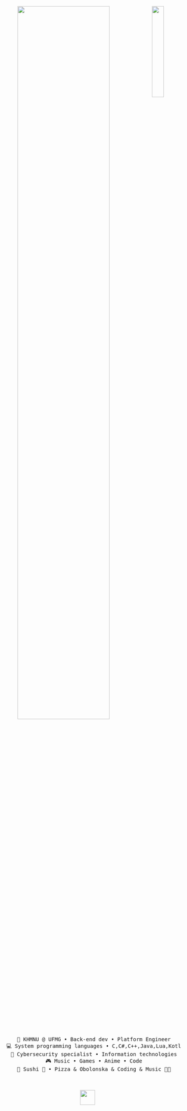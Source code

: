 <div align="center">
<img src="https://github.com/innng/innng/assets/26755058/5e0ce0fb-c544-4f8c-a307-5849165746d0" width="25%" align="right" />
<img src="https://readme-typing-svg.demolab.com?font=Inconsolata&weight=500&size=50&duration=4000&pause=300&color=A7A459&center=true&vCenter=true&multiline=true&repeat=false&random=false&width=1300&height=140&lines=Hello+hello;I'm+DeFex%2C+a+reverse+genius+and+wannabe+radiant+%E2%9C%A9" width="70%" />
<br><br>
<pre>
    💼 KHMNU @ UFMG • Back-end dev • Platform Engineer
    💻 System programming languages • C,C#,C++,Java,Lua,Kotlin 
    📖 Cybersecurity specialist • Information technologies
    🎮 Music • Games • Anime • Code
    🐾 Sushi 🐰 • Pizza & Obolonska & Coding & Music 🐤🐥
</pre>
<br><br>
<img src="https://raw.githubusercontent.com/innng/innng/master/assets/kyubey.gif" height="40" />
<br><br><br>
    

</div>

<!---
DeFexNN/DeFexNN is a ✨ special ✨ repository because its `README.md` (this file) appears on your GitHub profile.
You can click the Preview link to take a look at your changes.
--->
